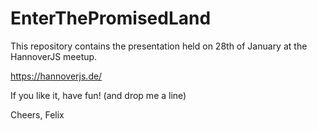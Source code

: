 # EnterThePromisedLand

This repository contains the presentation held on 28th of January at the HannoverJS meetup.

https://hannoverjs.de/

If you like it, have fun! (and drop me a line)

Cheers,
Felix
